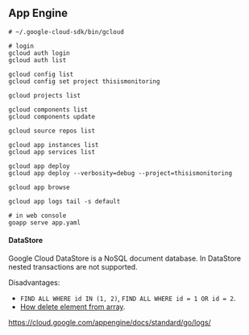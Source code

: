 App Engine
-

````
# ~/.google-cloud-sdk/bin/gcloud

# login
gcloud auth login
gcloud auth list

gcloud config list
gcloud config set project thisismonitoring

gcloud projects list

gcloud components list
gcloud components update

gcloud source repos list

gcloud app instances list
gcloud app services list

gcloud app deploy
gcloud app deploy --verbosity=debug --project=thisismonitoring

gcloud app browse

gcloud app logs tail -s default
````

````
# in web console
goapp serve app.yaml
````

#### DataStore

Google Cloud DataStore is a NoSQL document database.
In DataStore nested transactions are not supported.

Disadvantages:

* `FIND ALL WHERE id IN (1, 2)`, `FIND ALL WHERE id = 1 OR id = 2`.
* [How delete element from array](https://monosnap.com/file/YrQHARwcRPAEagaNfoKeMhh1o1bsnZ).

https://cloud.google.com/appengine/docs/standard/go/logs/
